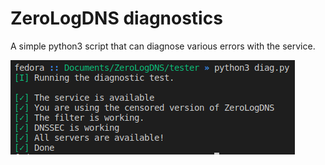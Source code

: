 # ZeroLogDNS diagnostics

A simple python3 script that can diagnose various errors with the service.

![Screenshot](https://raw.githubusercontent.com/ZeroLogDNS/diag/main/image.png)
